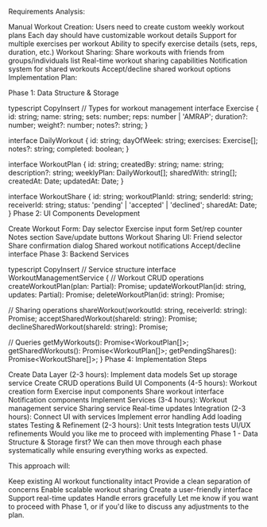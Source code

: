 Requirements Analysis:

Manual Workout Creation:
Users need to create custom weekly workout plans
Each day should have customizable workout details
Support for multiple exercises per workout
Ability to specify exercise details (sets, reps, duration, etc.)
Workout Sharing:
Share workouts with friends from groups/individuals list
Real-time workout sharing capabilities
Notification system for shared workouts
Accept/decline shared workout options
Implementation Plan:

Phase 1: Data Structure & Storage

typescript
CopyInsert
// Types for workout management
interface Exercise {
  id: string;
  name: string;
  sets: number;
  reps: number | 'AMRAP';
  duration?: number;
  weight?: number;
  notes?: string;
}

interface DailyWorkout {
  id: string;
  dayOfWeek: string;
  exercises: Exercise[];
  notes?: string;
  completed: boolean;
}

interface WorkoutPlan {
  id: string;
  createdBy: string;
  name: string;
  description?: string;
  weeklyPlan: DailyWorkout[];
  sharedWith: string[];
  createdAt: Date;
  updatedAt: Date;
}

interface WorkoutShare {
  id: string;
  workoutPlanId: string;
  senderId: string;
  receiverId: string;
  status: 'pending' | 'accepted' | 'declined';
  sharedAt: Date;
}
Phase 2: UI Components Development

Create Workout Form:
Day selector
Exercise input form
Set/rep counter
Notes section
Save/update buttons
Workout Sharing UI:
Friend selector
Share confirmation dialog
Shared workout notifications
Accept/decline interface
Phase 3: Backend Services

typescript
CopyInsert
// Service structure
interface WorkoutManagementService {
  // Workout CRUD operations
  createWorkoutPlan(plan: Partial<WorkoutPlan>): Promise<WorkoutPlan>;
  updateWorkoutPlan(id: string, updates: Partial<WorkoutPlan>): Promise<WorkoutPlan>;
  deleteWorkoutPlan(id: string): Promise<void>;
  
  // Sharing operations
  shareWorkout(workoutId: string, receiverId: string): Promise<WorkoutShare>;
  acceptSharedWorkout(shareId: string): Promise<WorkoutPlan>;
  declineSharedWorkout(shareId: string): Promise<void>;
  
  // Queries
  getMyWorkouts(): Promise<WorkoutPlan[]>;
  getSharedWorkouts(): Promise<WorkoutPlan[]>;
  getPendingShares(): Promise<WorkoutShare[]>;
}
Phase 4: Implementation Steps

Create Data Layer (2-3 hours):
Implement data models
Set up storage service
Create CRUD operations
Build UI Components (4-5 hours):
Workout creation form
Exercise input components
Share workout interface
Notification components
Implement Services (3-4 hours):
Workout management service
Sharing service
Real-time updates
Integration (2-3 hours):
Connect UI with services
Implement error handling
Add loading states
Testing & Refinement (2-3 hours):
Unit tests
Integration tests
UI/UX refinements
Would you like me to proceed with implementing Phase 1 - Data Structure & Storage first? We can then move through each phase systematically while ensuring everything works as expected.

This approach will:

Keep existing AI workout functionality intact
Provide a clean separation of concerns
Enable scalable workout sharing
Create a user-friendly interface
Support real-time updates
Handle errors gracefully
Let me know if you want to proceed with Phase 1, or if you'd like to discuss any adjustments to the plan.

